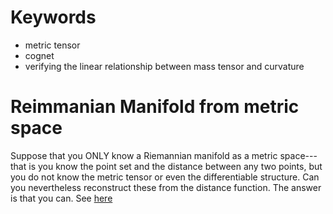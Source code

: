 # Keywords
+ metric tensor
+ cognet
+ verifying the linear relationship between mass tensor and curvature

# Reimmanian Manifold from metric space

Suppose that you ONLY know a Riemannian manifold as a metric space---that is you know the point set and the distance between any two points, but you do not know the metric tensor or even the differentiable structure. Can you nevertheless reconstruct these from the distance function. The answer is that you can. See [here](/uploads/reimmanfrommetric.pdf)

